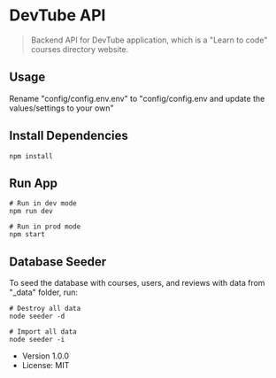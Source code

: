 # DevTube API

> Backend API for DevTube application, which is a "Learn to code" courses directory website.

## Usage
Rename "config/config.env.env" to "config/config.env and update the values/settings to your own"

## Install Dependencies
```
npm install
```

## Run App
```
# Run in dev mode
npm run dev

# Run in prod mode
npm start
```

## Database Seeder

To seed the database with courses, users, and reviews with data from "\_data" folder, run: 
```
# Destroy all data
node seeder -d

# Import all data
node seeder -i
```

- Version 1.0.0
- License: MIT